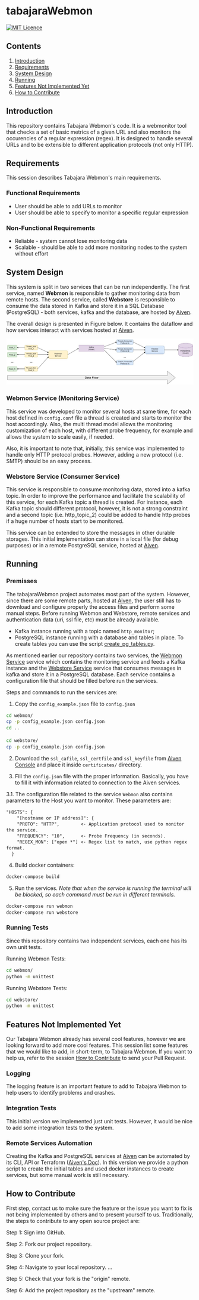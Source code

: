 # tabajaraWebmon


[![MIT Licence](https://badges.frapsoft.com/os/mit/mit.svg?v=103)](https://opensource.org/licenses/mit-license.php) 

## Contents
1. [Introduction](#introduction)
2. [Requirements](#system-design)
3. [System Design](#system-design)
4. [Running](#adding-expense)
5. [Features Not Implemented Yet](#Features-Not-Implemented-Yet)
6. [How to Contribute](#how-to-contribute)

## Introduction

This repository contains Tabajara Webmon's code. It is a webmonitor tool
that checks a set of basic metrics of a given URL and also monitors the 
occurencies of a regular expression (regex). It is designed to handle several
URLs and to be extensible to different application protocols (not only HTTP).


## Requirements

This session describes Tabajara Webmon's main requirements.

### Functional Requirements
* User should be able to add URLs to monitor
* User should be able to specify to monitor a specific regular expression

### Non-Functional Requirements
* Reliable - system cannot lose monitoring data
* Scalable - should be able to add more monitoring nodes to the system without
effort

## System Design
This system is split in two services that can be run independently. The first
service, named **Webmon** is responsible to gather monitoring data from remote
hosts. The second service, called **Webstore** is responsible to consume the data
stored in Kafka and store it in a SQL Database (PostgreSQL) - both services,
kafka and the database, are hosted by [Aiven](https://aiven.io/).

The overall design is presented in Figure below. It contains the dataflow and
how services interact with services hosted at [Aiven](https://aiven.io/).

![System Design](images/System_Design.jpg)

### Webmon Service (Monitoring Service)
This service was developed to monitor several hosts at same time, for each host 
defined in `config.conf` file a thread is created and starts to monitor the 
host accordingly. Also, the multi thread model allows the monitoring 
customization of each host, with different probe frequency, for example and
allows the system to scale easily, if needed.


Also, it is important to note that, initially, this service was implemented to 
handle only HTTP protocol probes. However, adding a new protocol (i.e. SMTP) 
should be an easy process. 


### Webstore Service (Consumer Service)
This service is responsible to consume monitoring data, stored into a kafka
topic. In order to improve the performance and facilitate the scalability of
this service, for each Kafka topic a thread is created. For instance, each Kafka
topic should different protocol, however, it is not a strong constraint and
a second topic (i.e. http_topic_2) could be added to handle http probes if 
a huge number of hosts start to be monitored.

This service can be extended to store the messages in other durable storages. 
This initial implementation can store in a local file (for debug purposes) or
in a remote PostgreSQL service, hosted at [Aiven](https://aiven.io/).


## Running

### Premisses
The tabajaraWebmon project automates most part of the system. However, since there
are some remote parts, hosted at [Aiven](https://aiven.io/), the user still has
to download and configure properly the access files and perform some manual steps.
Before running Webmon and Webstore, remote services and authentication data (uri,
ssl file, etc) must be already available.

* Kafka instance running with a topic named `http_monitor`;
* PostgreSQL instance running with a database and tables in place. To create 
tables you can use the script [create_pg_tables.py](webstore/create_pg_tables.py).
  

As mentioned earlier our repository contains two services, the [Webmon Service](/webmon/)
service which contains the monitoring service and feeds a Kafka instance and the
[Webstore Service](/webstore/) service that consumes messages in kafka and store
it in a PostgreSQL database. Each service contains a configuration file that should
be filled before run the services. 

Steps and commands to run the services are:

1. Copy the `config_example.json` file to `config.json`

```bash
cd webmon/
cp -p config_example.json config.json
cd ..

cd webstore/
cp -p config_example.json config.json
```

2. Download the `ssl_cafile`, `ssl_certfile` and `ssl_keyfile` from [Aiven Console](https://console.aiven.io)
and place it inside `certificates/` directory.
   

3. Fill the `config.json` file with the proper information. Basically, you have to
fill it with information related to connection to the Aiven services.

   
3.1. The configuration file related to the service `Webmon` also contains parameters
to the Host you want to monitor. These parameters are:

```
"HOSTS": {
    "[hostname or IP address]": {
    "PROTO": "HTTP",        <- Application protocol used to monitor the service.
    "FREQUENCY": "10",      <- Probe Frequency (in seconds).
    "REGEX_MON": ["open *"] <- Regex list to match, use python regex format.
  }
```

4. Build docker containers:

```bash
docker-compose build
```

5. Run the services. *Note that when the service is running the terminal 
will be blocked, so each command must be run in different terminals.*

```bash
docker-compose run webmon
docker-compose run webstore
```

### Running Tests
Since this repository contains two independent services, each one has its own
unit tests.

Running Webmon Tests:

```bash
cd webmon/
python -m unittest
```

Running Webstore Tests:

```bash
cd webstore/
python -m unittest
```


## Features Not Implemented Yet

Our Tabajara Webmon already has several cool features, however we are looking
forward to add more cool features. This session list some features that we
would like to add, in short-term, to Tabajara Webmon.
If you want to help us, refer to the session [How to Contribute](#how-to-contribute)
to send your Pull Request.

### Logging
The logging feature is an important feature to add to Tabajara Webmon to help
users to identify problems and crashes.

### Integration Tests
This initial version we implemented just unit tests. However, it would be nice
to add some integration tests to the system.

### Remote Services Automation
Creating the Kafka and PostgreSQL services at [Aiven](https://aiven.io/) can be 
automated by its CLI, API or Terraform ([Aiven's Doc](https://help.aiven.io/en/articles/493424-i-d-like-to-automate-something-using-aiven-is-there-an-api-for-this)).
In this version we provide a python script to create the initial tables and used
docker instances to create services, but some manual work is still necessary. 


## How to Contribute
First step, contact us to make sure the feature or the issue you want to fix 
is not being implemented by others and to present yourself to us. Traditionally,
the steps to contribute to any open source project are:

Step 1: Sign into GitHub.

Step 2: Fork our project repository.

Step 3: Clone your fork.

Step 4: Navigate to your local repository. ...

Step 5: Check that your fork is the "origin" remote. 

Step 6: Add the project repository as the "upstream" remote.

